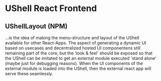 # UShell React Frontend

## UShellLayout (NPM)

...is the idea of making the menu-structure and layout of the UShell available for other React-Apps. The aspect of generating a dynamic UI based on usecases and decentralized hosted UI componentens still remaining part of the core, but the 'look & feel' should be exposed so that the UShell can be imitated to get an external module executed 'stand alone' (maybe just for debugging reasons). When the UI components of the external module is loaded into the UShell, then the external react app will serve these seamlessly.